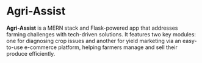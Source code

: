 # Agri-Assist
**Agri-Assist** is a MERN stack and Flask-powered app that addresses farming challenges with tech-driven solutions. It features two key modules: one for diagnosing crop issues and another for yield marketing via an easy-to-use e-commerce platform, helping farmers manage and sell their produce efficiently.
